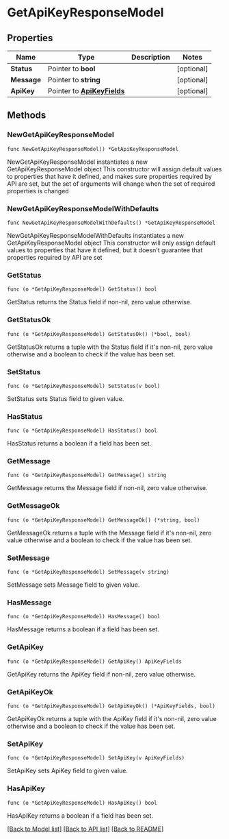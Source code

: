 # GetApiKeyResponseModel

## Properties

Name | Type | Description | Notes
------------ | ------------- | ------------- | -------------
**Status** | Pointer to **bool** |  | [optional] 
**Message** | Pointer to **string** |  | [optional] 
**ApiKey** | Pointer to [**ApiKeyFields**](ApiKeyFields.md) |  | [optional] 

## Methods

### NewGetApiKeyResponseModel

`func NewGetApiKeyResponseModel() *GetApiKeyResponseModel`

NewGetApiKeyResponseModel instantiates a new GetApiKeyResponseModel object
This constructor will assign default values to properties that have it defined,
and makes sure properties required by API are set, but the set of arguments
will change when the set of required properties is changed

### NewGetApiKeyResponseModelWithDefaults

`func NewGetApiKeyResponseModelWithDefaults() *GetApiKeyResponseModel`

NewGetApiKeyResponseModelWithDefaults instantiates a new GetApiKeyResponseModel object
This constructor will only assign default values to properties that have it defined,
but it doesn't guarantee that properties required by API are set

### GetStatus

`func (o *GetApiKeyResponseModel) GetStatus() bool`

GetStatus returns the Status field if non-nil, zero value otherwise.

### GetStatusOk

`func (o *GetApiKeyResponseModel) GetStatusOk() (*bool, bool)`

GetStatusOk returns a tuple with the Status field if it's non-nil, zero value otherwise
and a boolean to check if the value has been set.

### SetStatus

`func (o *GetApiKeyResponseModel) SetStatus(v bool)`

SetStatus sets Status field to given value.

### HasStatus

`func (o *GetApiKeyResponseModel) HasStatus() bool`

HasStatus returns a boolean if a field has been set.

### GetMessage

`func (o *GetApiKeyResponseModel) GetMessage() string`

GetMessage returns the Message field if non-nil, zero value otherwise.

### GetMessageOk

`func (o *GetApiKeyResponseModel) GetMessageOk() (*string, bool)`

GetMessageOk returns a tuple with the Message field if it's non-nil, zero value otherwise
and a boolean to check if the value has been set.

### SetMessage

`func (o *GetApiKeyResponseModel) SetMessage(v string)`

SetMessage sets Message field to given value.

### HasMessage

`func (o *GetApiKeyResponseModel) HasMessage() bool`

HasMessage returns a boolean if a field has been set.

### GetApiKey

`func (o *GetApiKeyResponseModel) GetApiKey() ApiKeyFields`

GetApiKey returns the ApiKey field if non-nil, zero value otherwise.

### GetApiKeyOk

`func (o *GetApiKeyResponseModel) GetApiKeyOk() (*ApiKeyFields, bool)`

GetApiKeyOk returns a tuple with the ApiKey field if it's non-nil, zero value otherwise
and a boolean to check if the value has been set.

### SetApiKey

`func (o *GetApiKeyResponseModel) SetApiKey(v ApiKeyFields)`

SetApiKey sets ApiKey field to given value.

### HasApiKey

`func (o *GetApiKeyResponseModel) HasApiKey() bool`

HasApiKey returns a boolean if a field has been set.


[[Back to Model list]](../README.md#documentation-for-models) [[Back to API list]](../README.md#documentation-for-api-endpoints) [[Back to README]](../README.md)


